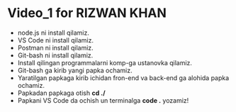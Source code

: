 # Video_1 for RIZWAN KHAN

- node.js ni install qilamiz.
- VS Code ni install qilamiz.
- Postman ni install qilamiz.
- Git-bash ni install qilamiz.
- Install qilingan programmalarni komp-ga ustanovka qilamiz.
- Git-bash ga kirib yangi papka ochamiz.
- Yaratilgan papkaga kirib ichidan fron-end va back-end ga alohida papka ochamiz.
- Papkadan papkaga otish **cd ./**
- Papkani VS Code da ochish un terminalga **code .** yozamiz!